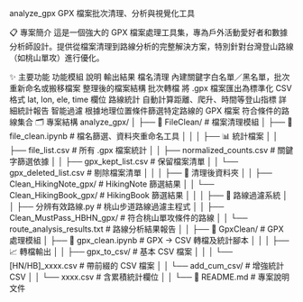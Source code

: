 analyze_gpx
GPX 檔案批次清理、分析與視覺化工具

📋 專案簡介
這是一個強大的 GPX 檔案處理工具集，專為戶外活動愛好者和數據分析師設計。提供從檔案清理到路線分析的完整解決方案，特別針對台灣登山路線（如桃山單攻）進行優化。

✨ 主要功能
功能模組	說明	輸出結果
檔名清理	內建關鍵字白名單／黑名單，批次重新命名或搬移檔案	整理後的檔案結構
批次轉檔	將 .gpx 檔案匯出為標準化 CSV 格式	lat, lon, ele, time 欄位
路線統計	自動計算距離、爬升、時間等登山指標	詳細統計報告
智能過濾	根據地理位置條件篩選特定路線的 GPX 檔案	符合條件的路線集合
🗂️ 專案結構
analyze_gpx/
│
├── 📁 FileClean/                    # 檔案清理模組
│   ├── 📓 file_clean.ipynb          # 檔名篩選、資料夾重命名工具
│   │
│   ├── 📊 統計檔案
│   │   ├── file_list.csv            # 所有 .gpx 檔案統計
│   │   ├── normalized_counts.csv    # 關鍵字篩選依據
│   │   ├── gpx_kept_list.csv        # 保留檔案清單
│   │   └── gpx_deleted_list.csv     # 剔除檔案清單
│   │
│   ├── 🧹 清理後資料夾
│   │   ├── Clean_HikingNote_gpx/    # HikingNote 篩選結果
│   │   └── Clean_HikingBook_gpx/    # HikingBook 篩選結果
│   │
│   ├── 🎯 路線過濾系統
│   │   ├── 分辨有效路線.py           # 桃山步道路線過濾主程式
│   │   ├── Clean_MustPass_HBHN_gpx/ # 符合桃山單攻條件的路線
│   │   └── route_analysis_results.txt # 路線分析結果報告
│   │
├── 📁 GpxClean/                     # GPX 處理模組
│   ├── 📓 gpx_clean.ipynb           # GPX → CSV 轉檔及統計腳本
│   │
│   ├── 📈 轉檔輸出
│   │   ├── gpx_to_csv/              # 基本 CSV 檔案
│   │   │   └── [HN/HB]_xxxx.csv     # 帶前綴的 CSV 檔案
│   │   └── add_cum_csv/             # 增強統計 CSV
│   │       └── xxxx.csv             # 含累積統計欄位
│   │
└── 📖 README.md                     # 專案說明文件
